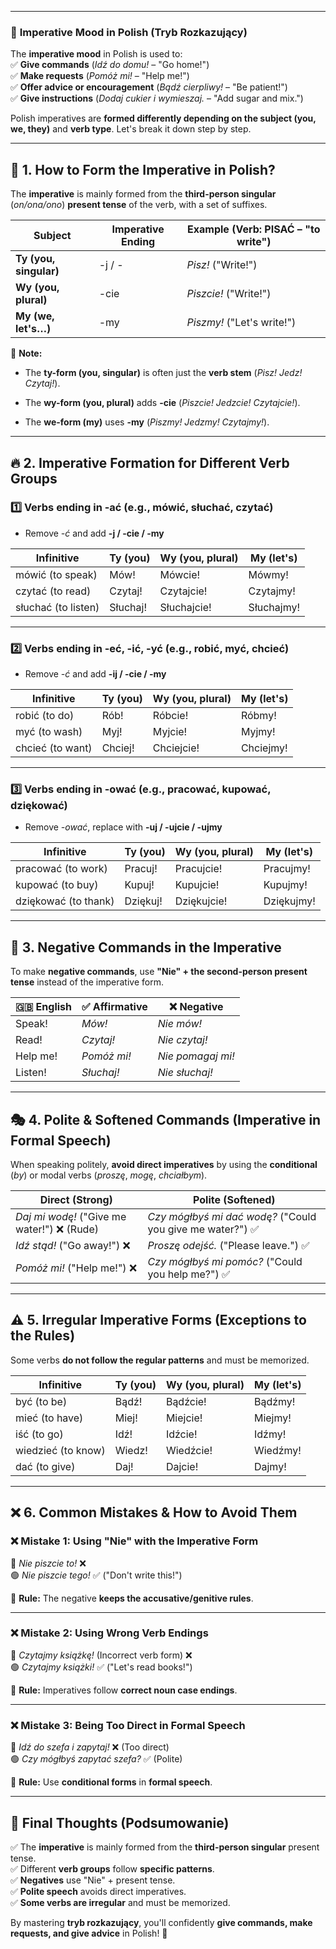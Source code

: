 
---
### 📌 **Imperative Mood in Polish (Tryb Rozkazujący)**

The **imperative mood** in Polish is used to:  
✅ **Give commands** (_Idź do domu!_ – "Go home!")  
✅ **Make requests** (_Pomóż mi!_ – "Help me!")  
✅ **Offer advice or encouragement** (_Bądź cierpliwy!_ – "Be patient!")  
✅ **Give instructions** (_Dodaj cukier i wymieszaj._ – "Add sugar and mix.")

Polish imperatives are **formed differently depending on the subject (you, we, they)** and **verb type**. Let's break it down step by step.

---

## 📍 **1. How to Form the Imperative in Polish?**

The **imperative** is mainly formed from the **third-person singular** (_on/ona/ono_) **present tense** of the verb, with a set of suffixes.

|**Subject**|**Imperative Ending**|**Example (Verb: PISAĆ – "to write")**|
|---|---|---|
|**Ty (you, singular)**|-j / -|_Pisz!_ ("Write!")|
|**Wy (you, plural)**|-cie|_Piszcie!_ ("Write!")|
|**My (we, let's…)**|-my|_Piszmy!_ ("Let's write!")|

📌 **Note:**

- The **ty-form (you, singular)** is often just the **verb stem** (_Pisz! Jedz! Czytaj!_).
    
- The **wy-form (you, plural)** adds **-cie** (_Piszcie! Jedzcie! Czytajcie!_).
    
- The **we-form (my)** uses **-my** (_Piszmy! Jedzmy! Czytajmy!_).
    

---

## 🔥 **2. Imperative Formation for Different Verb Groups**

### **1️⃣ Verbs ending in -ać (e.g., mówić, słuchać, czytać)**

- Remove _-ć_ and add **-j / -cie / -my**
    

|Infinitive|**Ty (you)**|**Wy (you, plural)**|**My (let's)**|
|---|---|---|---|
|mówić (to speak)|Mów!|Mówcie!|Mówmy!|
|czytać (to read)|Czytaj!|Czytajcie!|Czytajmy!|
|słuchać (to listen)|Słuchaj!|Słuchajcie!|Słuchajmy!|

---

### **2️⃣ Verbs ending in -eć, -ić, -yć (e.g., robić, myć, chcieć)**

- Remove _-ć_ and add **-ij / -cie / -my**
    

|Infinitive|**Ty (you)**|**Wy (you, plural)**|**My (let's)**|
|---|---|---|---|
|robić (to do)|Rób!|Róbcie!|Róbmy!|
|myć (to wash)|Myj!|Myjcie!|Myjmy!|
|chcieć (to want)|Chciej!|Chciejcie!|Chciejmy!|

---

### **3️⃣ Verbs ending in -ować (e.g., pracować, kupować, dziękować)**

- Remove _-ować_, replace with **-uj / -ujcie / -ujmy**
    

|Infinitive|**Ty (you)**|**Wy (you, plural)**|**My (let's)**|
|---|---|---|---|
|pracować (to work)|Pracuj!|Pracujcie!|Pracujmy!|
|kupować (to buy)|Kupuj!|Kupujcie!|Kupujmy!|
|dziękować (to thank)|Dziękuj!|Dziękujcie!|Dziękujmy!|

---

## 🛑 **3. Negative Commands in the Imperative**

To make **negative commands**, use **"Nie" + the second-person present tense** instead of the imperative form.

|🇬🇧 English|✅ Affirmative|❌ Negative|
|---|---|---|
|Speak!|_Mów!_|_Nie mów!_|
|Read!|_Czytaj!_|_Nie czytaj!_|
|Help me!|_Pomóż mi!_|_Nie pomagaj mi!_|
|Listen!|_Słuchaj!_|_Nie słuchaj!_|

---

## 🎭 **4. Polite & Softened Commands (Imperative in Formal Speech)**

When speaking politely, **avoid direct imperatives** by using the **conditional** (_by_) or modal verbs (_proszę_, _mogę_, _chciałbym_).

|**Direct (Strong)**|**Polite (Softened)**|
|---|---|
|_Daj mi wodę!_ ("Give me water!") ❌ (Rude)|_Czy mógłbyś mi dać wodę?_ ("Could you give me water?") ✅|
|_Idź stąd!_ ("Go away!") ❌|_Proszę odejść._ ("Please leave.") ✅|
|_Pomóż mi!_ ("Help me!") ❌|_Czy mógłbyś mi pomóc?_ ("Could you help me?") ✅|

---

## ⚠️ **5. Irregular Imperative Forms (Exceptions to the Rules)**

Some verbs **do not follow the regular patterns** and must be memorized.

|**Infinitive**|**Ty (you)**|**Wy (you, plural)**|**My (let's)**|
|---|---|---|---|
|być (to be)|Bądź!|Bądźcie!|Bądźmy!|
|mieć (to have)|Miej!|Miejcie!|Miejmy!|
|iść (to go)|Idź!|Idźcie!|Idźmy!|
|wiedzieć (to know)|Wiedz!|Wiedźcie!|Wiedźmy!|
|dać (to give)|Daj!|Dajcie!|Dajmy!|

---

## ❌ **6. Common Mistakes & How to Avoid Them**

### ❌ **Mistake 1: Using "Nie" with the Imperative Form**

🔴 _Nie piszcie to!_ ❌  
🟢 _Nie piszcie tego!_ ✅ ("Don't write this!")

📌 **Rule:** The negative **keeps the accusative/genitive rules**.

---

### ❌ **Mistake 2: Using Wrong Verb Endings**

🔴 _Czytajmy książkę!_ (Incorrect verb form) ❌  
🟢 _Czytajmy książki!_ ✅ ("Let's read books!")

📌 **Rule:** Imperatives follow **correct noun case endings**.

---

### ❌ **Mistake 3: Being Too Direct in Formal Speech**

🔴 _Idź do szefa i zapytaj!_ ❌ (Too direct)  
🟢 _Czy mógłbyś zapytać szefa?_ ✅ (Polite)

📌 **Rule:** Use **conditional forms** in **formal speech**.

---

## 🎯 **Final Thoughts (Podsumowanie)**

✅ The **imperative** is mainly formed from the **third-person singular** present tense.  
✅ Different **verb groups** follow **specific patterns**.  
✅ **Negatives** use "Nie" + present tense.  
✅ **Polite speech** avoids direct imperatives.  
✅ **Some verbs are irregular** and must be memorized.

By mastering **tryb rozkazujący**, you'll confidently **give commands, make requests, and give advice** in Polish! 🚀